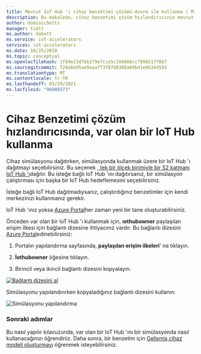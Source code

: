 ```yaml
---
title: Mevcut IoT Hub 'ı cihaz benzetimi çözümü-Azure ile kullanma | Microsoft Docs
description: Bu makalede, cihaz benzetimi çözüm hızlandırıcının mevcut bir IoT Hub kullanacak şekilde nasıl yapılandırılacağı açıklanır.
author: dominicbetts
manager: timlt
ms.author: dobett
ms.service: iot-accelerators
services: iot-accelerators
ms.date: 10/25/2018
ms.topic: conceptual
ms.openlocfilehash: 1f89e23d7bb279e7cce5c104060cc7898517f8b7
ms.sourcegitcommit: f28ebb95ae9aaaff3f87d8388a09b41e0b3445b5
ms.translationtype: MT
ms.contentlocale: tr-TR
ms.lasthandoff: 03/29/2021
ms.locfileid: "96009373"
---
```

# <a name="use-an-existing-iot-hub-with-the-device-simulation-solution-accelerator"></a>Cihaz Benzetimi çözüm hızlandırıcısında, var olan bir IoT Hub kullanma

Cihaz simülasyonu dağıtırken, simülasyonda kullanmak üzere bir IoT Hub 'ı dağıtmayı seçebilirsiniz. Bu seçenek [, tek bir ölçek birimiyle bir S2 katmanı IoT Hub 'ı](../iot-hub/iot-hub-scaling.md)dağıtır. Bu isteğe bağlı IoT Hub 'ını dağıtırsanız, bir simülasyon çalıştırması için başka bir IoT Hub hedeflemesini seçebilirsiniz.

İsteğe bağlı IoT Hub dağıtmadıysanız, çalıştırdığınız benzetimler için kendi merkezinizi kullanmanız gerekir.

IoT Hub 'ınız yoksa [Azure Portal](https://portal.azure.com)her zaman yeni bir tane oluşturabilirsiniz.

Önceden var olan bir IoT Hub 'ı kullanmak için, **ıothubowner** paylaşılan erişim ilkesi için bağlantı dizesine ihtiyacınız vardır. Bu bağlantı dizesini [Azure Portal](https://portal.azure.com)edinebilirsiniz:

1. Portalın yapılandırma sayfasında, **paylaşılan erişim ilkeleri**' ne tıklayın.

1. **İothubowner** öğesine tıklayın.

1. Birincil veya ikincil bağlantı dizesini kopyalayın.

[![Bağlantı dizesini al](./media/iot-accelerators-device-simulation-choose-hub/connectionstring-inline.png)](./media/iot-accelerators-device-simulation-choose-hub/connectionstring-expanded.png#lightbox)

Simülasyonu yapılandırırken kopyaladığınız bağlantı dizesini kullanın:

![Simülasyonu yapılandırma](./media/iot-accelerators-device-simulation-choose-hub/configuresimulation.png)

### <a name="next-steps"></a>Sonraki adımlar

Bu nasıl yapılır kılavuzunda, var olan bir IoT Hub 'ını bir simülasyonda nasıl kullanacağınızı öğrendiniz. Daha sonra, bir benzetim için [Gelişmiş cihaz modeli oluşturmayı](iot-accelerators-device-simulation-advanced-device.md) öğrenmek isteyebilirsiniz.
